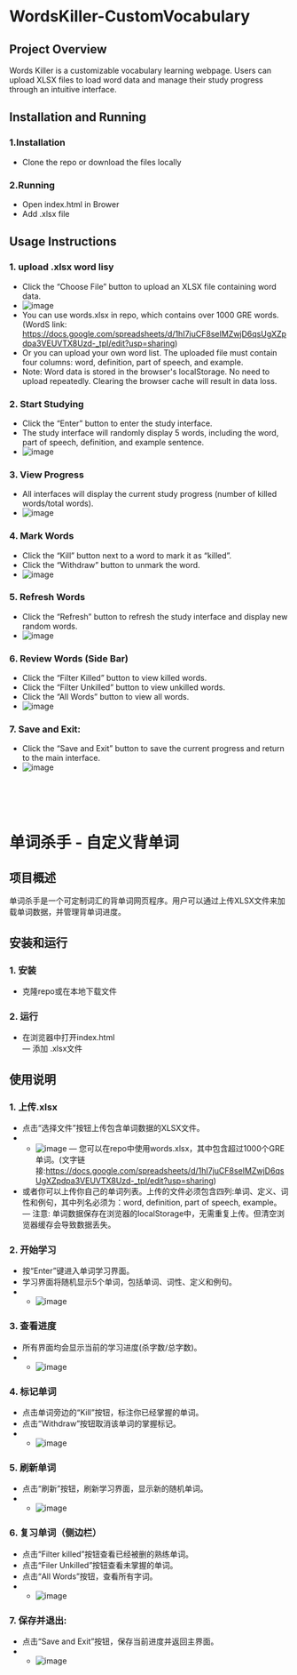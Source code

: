 # WordsKiller-CustomVocabulary

## Project Overview
Words Killer is a customizable vocabulary learning webpage. Users can upload XLSX files to load word data and manage their study progress through an intuitive interface.

## Installation and Running
### 1.Installation
- Clone the repo or download the files locally<br/>
### 2.Running
- Open index.html in Brower<br/>
- Add .xlsx file

## Usage Instructions
### 1. upload .xlsx word lisy
- Click the “Choose File” button to upload an XLSX file containing word data.
- ![image](https://github.com/user-attachments/assets/ec571d18-19f5-4998-a2fd-c9df0606f150)
- You can use words.xlsx in repo, which contains over 1000 GRE words. (WordS link: https://docs.google.com/spreadsheets/d/1hI7juCF8seIMZwjD6qsUgXZpdpa3VEUVTX8Uzd-_tpI/edit?usp=sharing)
- Or you can upload your own word list. The uploaded file must contain four columns: word, definition, part of speech, and example.
- Note: Word data is stored in the browser's localStorage. No need to upload repeatedly. Clearing the browser cache will result in data loss.

### 2. Start Studying
- Click the “Enter” button to enter the study interface.
- The study interface will randomly display 5 words, including the word, part of speech, definition, and example sentence.
- ![image](https://github.com/user-attachments/assets/9506df5f-2657-4897-a991-360ba93ee051)


### 3. View Progress
- All interfaces will display the current study progress (number of killed words/total words).
- ![image](https://github.com/user-attachments/assets/2134315a-5efe-4a90-b765-9249cb630f8e)


### 4. Mark Words
- Click the “Kill” button next to a word to mark it as “killed”.
- Click the “Withdraw” button to unmark the word.
- ![image](https://github.com/user-attachments/assets/3a79d4ab-4a72-4540-81a6-1e2254b5b477)


### 5. Refresh Words
- Click the “Refresh” button to refresh the study interface and display new random words.
- ![image](https://github.com/user-attachments/assets/fc81ba31-fd14-4dd2-998e-b2b1f534804e)


### 6. Review Words (Side Bar)
- Click the “Filter Killed” button to view killed words.
- Click the “Filter Unkilled” button to view unkilled words.
- Click the “All Words” button to view all words.
- ![image](https://github.com/user-attachments/assets/254499db-1aeb-4872-b152-1e9de809d16e)


### 7. Save and Exit:
- Click the “Save and Exit” button to save the current progress and return to the main interface.
- ![image](https://github.com/user-attachments/assets/5b302f5d-b979-4f49-8b7a-10579b8a4bce)



<br/><br/><br/>
# 单词杀手 - 自定义背单词

## 项目概述
单词杀手是一个可定制词汇的背单词网页程序。用户可以通过上传XLSX文件来加载单词数据，并管理背单词进度。

## 安装和运行
### 1. 安装
- 克隆repo或在本地下载文件 <br/>
### 2. 运行
- 在浏览器中打开index.html <br/>
— 添加 .xlsx文件

## 使用说明
### 1. 上传.xlsx 
- 点击“选择文件”按钮上传包含单词数据的XLSX文件。
- - ![image](https://github.com/user-attachments/assets/ec571d18-19f5-4998-a2fd-c9df0606f150)
— 您可以在repo中使用words.xlsx，其中包含超过1000个GRE单词。(文字链接:https://docs.google.com/spreadsheets/d/1hI7juCF8seIMZwjD6qsUgXZpdpa3VEUVTX8Uzd-_tpI/edit?usp=sharing)
- 或者你可以上传你自己的单词列表。上传的文件必须包含四列:单词、定义、词性和例句，其中列名必须为：word, definition, part of speech, example。
— 注意: 单词数据保存在浏览器的localStorage中，无需重复上传。但清空浏览器缓存会导致数据丢失。

### 2. 开始学习
- 按“Enter”键进入单词学习界面。
- 学习界面将随机显示5个单词，包括单词、词性、定义和例句。
- - ![image](https://github.com/user-attachments/assets/9506df5f-2657-4897-a991-360ba93ee051)

### 3. 查看进度
- 所有界面均会显示当前的学习进度(杀字数/总字数)。
- - ![image](https://github.com/user-attachments/assets/2134315a-5efe-4a90-b765-9249cb630f8e)

### 4. 标记单词
- 点击单词旁边的“Kill”按钮，标注你已经掌握的单词。
- 点击“Withdraw”按钮取消该单词的掌握标记。
- - ![image](https://github.com/user-attachments/assets/3a79d4ab-4a72-4540-81a6-1e2254b5b477)

### 5. 刷新单词
- 点击“刷新”按钮，刷新学习界面，显示新的随机单词。
- - ![image](https://github.com/user-attachments/assets/fc81ba31-fd14-4dd2-998e-b2b1f534804e)

### 6. 复习单词（侧边栏）
- 点击“Filter killed”按钮查看已经被删的熟练单词。
- 点击“Filer Unkilled”按钮查看未掌握的单词。
- 点击“All Words”按钮，查看所有字词。
- - ![image](https://github.com/user-attachments/assets/254499db-1aeb-4872-b152-1e9de809d16e)

### 7. 保存并退出:
- 点击“Save and Exit”按钮，保存当前进度并返回主界面。
- - ![image](https://github.com/user-attachments/assets/5b302f5d-b979-4f49-8b7a-10579b8a4bce)
